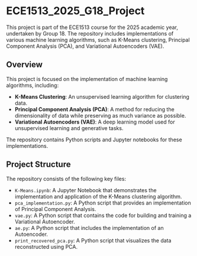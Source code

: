 # ECE1513_2025_G18_Project

This project is part of the ECE1513 course for the 2025 academic year, undertaken by Group 18. The repository includes implementations of various machine learning algorithms, such as K-Means clustering, Principal Component Analysis (PCA), and Variational Autoencoders (VAE).

## Overview

This project is focused on the implementation of machine learning algorithms, including:

- **K-Means Clustering**: An unsupervised learning algorithm for clustering data.
- **Principal Component Analysis (PCA)**: A method for reducing the dimensionality of data while preserving as much variance as possible.
- **Variational Autoencoders (VAE)**: A deep learning model used for unsupervised learning and generative tasks.

The repository contains Python scripts and Jupyter notebooks for these implementations.

## Project Structure

The repository consists of the following key files:

- `K-Means.ipynb`: A Jupyter Notebook that demonstrates the implementation and application of the K-Means clustering algorithm.
- `pca_implementation.py`: A Python script that provides an implementation of Principal Component Analysis.
- `vae.py`: A Python script that contains the code for building and training a Variational Autoencoder.
- `ae.py`: A Python script that includes the implementation of an Autoencoder.
- `print_recovered_pca.py`: A Python script that visualizes the data reconstructed using PCA.
